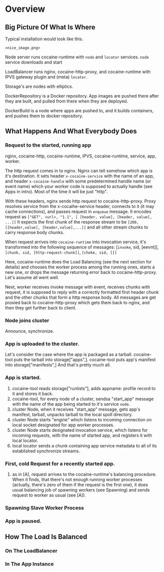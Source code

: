 
# Overview

## Big Picture Of What Is Where

Typical installation would look like this.

`<nice_image.png>`

Node server runs cocaine-runtime with `node` and `locator`
services. `node` service downloads and start

LoadBalancer runs nginx, cocaine-http-proxy, and cocaine-runtime with IPVS
gateway plugin and (meta) `locator`.

Storage's are nodes with elliptics. 

DockerRepository is a Docker repository. App images are pushed there
after they are built, and pulled from there when they are deployed.

DockerBuild is a node where apps are pushed to, and it builds
containers, and pushes them to docker repository.

## What Happens And What Everybody Does

### Request to the started, running app
nginx, cocaine-http, cocaine-runtime, IPVS, cocaine-runtime,
service, app, worker.

The http request comes in to nginx. Nginx can tell somehow which app
is it's destination. It sets header `x-cocaine-service` with the name
of an app, and header `x-cocaine-handle` with some predetermined
handle name (or event name) which your worker code is supposed to
actually handle (see Apps in intro). Most of the time it will be just
"http".

With these headers, nginx sends http request to
cocaine-http-proxy. Proxy resolves service from the x-cocaihe-service
header, connects to it (it may cache connections), and passes request
in `enqueue` message. It encodes request as
`["GET", <url>, "1.1", [ [header, value], [header, value], ...]]`
It expects the first chunk of the response stream to be 
`[200, [[header,value], [header,value],...]]`
and all other stream chunks to carry response body chunks.

When request arrives into `cocaine-runtime` into invocation service,
it's transformed into the following sequence of messages:
[`invoke`, sid, [eevnt]], `[chunk, sid, [http-request-chunk]]`,
`[choke, sid, []]`

Here, cocaine-runtime does the Load Balancing (see the next section
for details) and chooses the worker process among the running ones,
starts a new one, or drops the message returning error back to
cocaine-http-proxy. Let's assume all went well.

Next, worker receives invoke message with event, receives chunks with
request, it is supposed to reply with a correctly formatted first
header chunk and the other chunks that form a http response body. All
messages are get proxied back to cocaine-http-proxy which gets them
back to nginx, and then they get further back to client.


### Node joins cluster
Announce, synchronize.

### App is uploaded to the cluster.
Let's consider the case where the app is packaged as a tarball. 
cocaine-tool puts the tarball into storage["apps",<apname>]. 
cocaine-tool puts app's manifest into
storage["manifests",<appname>]
And that's pretty much all.

### App is started.
1. cocaine-tool reads storage["runlists"], adds appname: profile record
to it and stores it back.
1. cocaine-tool, for every node of a cluster, sendsa "start_app"
message with the name of the app being started to it's service `node`.
1. cluster Node, when it receives "start_app" message, gets app's
manifest, tarball, unpacks tarball to the local spoll directory.
1. cluster Node starts "engine" which listens to incoming connection
on local socket designated for app worker processes.
1. cluster Node starts designated invocation service, which listens
for incoming requests, with the name of started app, and registers it
with local locator.
1. local locator sends a chunk containing app service metadata to all of its
established synchronize streams.

### First, cold Request for a recently started app.
1. as in [A], request arrives to the cocaine-runtime's balancing
procedure. When it finds, that there's not enough running worker
processes (actually, there's zero of them if the request is the first
one), it does usual balancing job of spawning workers (see Spawning)
and sends request to worker as usual (see [A]).

### Spawning Slave Worker Process

### App is paused.



## How The Load Is Balanced

### On The LoadBalancer

### In The App Instance

